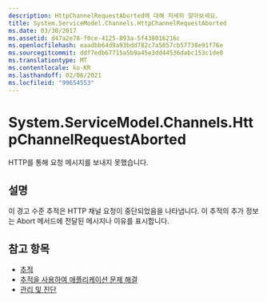 ```yaml
---
description: HttpChannelRequestAborted에 대해 자세히 알아보세요.
title: System.ServiceModel.Channels.HttpChannelRequestAborted
ms.date: 03/30/2017
ms.assetid: d47a2e78-f0ce-4125-893a-5f438016216c
ms.openlocfilehash: eaadbb64d9a93bdd782c7a5057cb57738e91f76e
ms.sourcegitcommit: ddf7edb67715a5b9a45e3dd44536dabc153c1de0
ms.translationtype: MT
ms.contentlocale: ko-KR
ms.lasthandoff: 02/06/2021
ms.locfileid: "99654553"
---
```

# <a name="systemservicemodelchannelshttpchannelrequestaborted"></a>System.ServiceModel.Channels.HttpChannelRequestAborted

HTTP를 통해 요청 메시지를 보내지 못했습니다.  
  
## <a name="description"></a>설명  

 이 경고 수준 추적은 HTTP 채널 요청이 중단되었음을 나타냅니다. 이 추적의 추가 정보는 Abort 메서드에 전달된 메시지나 이유를 표시합니다.  
  
## <a name="see-also"></a>참고 항목

- [추적](index.md)
- [추적을 사용하여 애플리케이션 문제 해결](using-tracing-to-troubleshoot-your-application.md)
- [관리 및 진단](../index.md)
